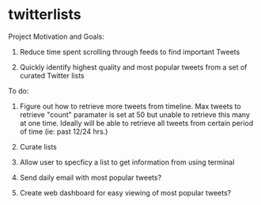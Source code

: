 # twitterlists

Project Motivation and Goals:


1. Reduce time spent scrolling through feeds to find important Tweets

2. Quickly identify highest quality and most popular tweets from a set of curated Twitter lists


To do: 

1. Figure out how to retrieve more tweets from timeline. Max tweets to retrieve "count" paramater is set at 50 but unable to retrieve this many at one time. Ideally will be able to retrieve all tweets from certain period of time (ie: past 12/24 hrs.)

2. Curate lists

3. Allow user to specficy a list to get information from using terminal

4. Send daily email with most popular tweets?

5. Create web dashboard for easy viewing of most popular tweets?

